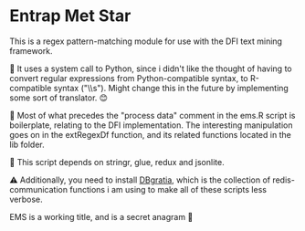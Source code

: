 # Entrap Met Star

This is a regex pattern-matching module for use with the DFI text mining framework.

:pencil: It uses a system call to Python, since i didn't like the thought of having to convert regular expressions from Python-compatible syntax, to R-compatible syntax ("\\\s"). Might change this in the future by implementing some sort of translator. :blush:

:pencil: Most of what precedes the "process data" comment in the ems.R script is boilerplate, relating to the DFI implementation. The interesting manipulation goes on in the extRegexDf function, and its related functions located in the lib folder.

:wrench: This script depends on stringr, glue, redux and jsonlite.

:warning: Additionally, you need to install [DBgratia](https://github.com/peder2911/DB_gratia), which is the collection of redis-communication functions i am using to make all of these scripts less verbose.

EMS is a working title, and is a secret anagram :ghost:




